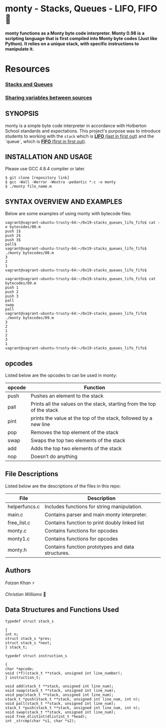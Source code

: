 # monty - Stacks, Queues - LIFO, FIFO 🥞  
#### monty functions as a Monty byte code interpreter. Monty 0.98 is a scripting language that is first compiled into Monty byte codes (Just like Python). It relies on a unique stack, with specific instructions to manipulate it.  
# Resources
### [Stacks and Queues](https://data-flair.training/blogs/stacks-and-queues-in-c/)
### [Sharing variables between sources](https://stackoverflow.com/questions/1433204/how-do-i-use-extern-to-share-variables-between-source-files)<br>  
## SYNOPSIS  
monty is a simple byte code interpreter in accordance with Holberton School standards and expectations. This project's purpose was to introduce students to working with the `stack` which is [**LIFO** (last in first out)]([https://en.wikipedia.org/wiki/Stack_(abstract_data_type)](https://en.wikipedia.org/wiki/Stack_(abstract_data_type))) and the `queue`, which is [**FIFO** (first in first out)]([https://en.wikipedia.org/wiki/FIFO_(computing_and_electronics)](https://en.wikipedia.org/wiki/FIFO_(computing_and_electronics))).  
  
  
  
  
  
  
## INSTALLATION AND USAGE  
Please use GCC 4.8.4 compiler or later.  
  
```  
$ git clone [repository link]  
$ gcc -Wall -Werror -Wextra -pedantic *.c -o monty  
$ ./monty file_name.m  
```  
  
  
  
## SYNTAX OVERVIEW AND EXAMPLES  
  
  
Below are some examples of using monty with bytecode files:  
  
```  
vagrant@vagrant-ubuntu-trusty-64:~/0x19-stacks_queues_lifo_fifo$ cat -e bytecodes/00.m  
push 1$  
push 2$  
push 3$  
pall$  
vagrant@vagrant-ubuntu-trusty-64:~/0x19-stacks_queues_lifo_fifo$ ./monty bytecodes/00.m  
3  
2  
1  
vagrant@vagrant-ubuntu-trusty-64:~/0x19-stacks_queues_lifo_fifo$  
```  
```  
vagrant@vagrant-ubuntu-trusty-64:~/0x19-stacks_queues_lifo_fifo$ cat bytecodes/09.m  
push 1  
push 2  
push 3  
pall  
swap  
pall  
vagrant@vagrant-ubuntu-trusty-64:~/0x19-stacks_queues_lifo_fifo$ ./monty bytecodes/09.m  
3  
2  
1  
2  
3  
1  
vagrant@vagrant-ubuntu-trusty-64:~/0x19-stacks_queues_lifo_fifo$  
```  
## opcodes 

Listed below are the opcodes to can be used in monty:  
  
opcode | Function  
--------|---------------  
push | Pushes an element to the stack  
pall | Prints all the values on the stack, starting from the top of the stack  
pint| prints the value at the top of the stack, followed by a new line  
pop| Removes the top element of the stack  
swap | Swaps the top two elements of the stack  
 add | Adds the top two elements of the stack  
 nop| Doesn’t do anything 
  
  
  
  

## File Descriptions  
  
Listed below are the descriptions of the files in this repo:  
  
File | Description  
--------|---------------  
helperfuncs.c | Includes functions for string manipulation.  
main.c| Contains parser and main monty interpreter.  
free_list.c | Contains function to print doubly linked list    
monty.c | Contains functions for opcodes 
monty1.c | Contains functions for opcodes 
monty.h | Contains function prototypes and data structures.  
  
  
  
  
  
  
## Authors  
  
*Faizan Khan* :zap:  
  
  
*Christian Williams* :musical_note:  
  
## Data Structures and Functions  Used
  
```  
typedef struct stack_s

{
int n;
struct stack_s *prev;
struct stack_s *next;
} stack_t;

typedef struct instruction_s

{
char *opcode;
void (*f)(stack_t **stack, unsigned int line_number);
} instruction_t;

void add(stack_t **stack, unsigned int line_num);
void swap(stack_t **stack, unsigned int line_num);
void pop(stack_t **stack, unsigned int line_num);
stack_t *push(stack_t **stack, unsigned int line_num, int n);
void pall(stack_t **stack, unsigned int line_num);
stack_t *push(stack_t **stack, unsigned int line_num, int n);
void swap(stack_t **stack, unsigned int line_num);
void free_dlistint(dlistint_t *head);
int _strcmp(char *s1, char *s2);


```
